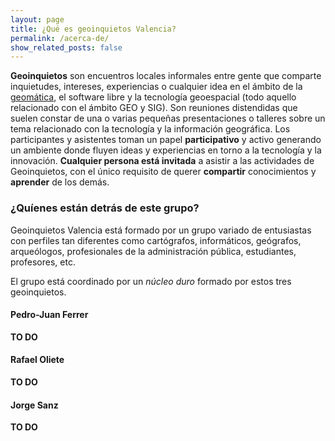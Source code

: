 ```yaml
---
layout: page
title: ¿Qué es geoinquietos Valencia?
permalink: /acerca-de/
show_related_posts: false
---
```


**Geoinquietos** son encuentros locales informales entre gente que comparte inquietudes, intereses, experiencias o cualquier idea en el ámbito de la [geomática](http://es.wikipedia.org/wiki/Geom%C3%A1tica), el software libre y la tecnología geoespacial (todo aquello relacionado con el ámbito GEO y SIG). Son reuniones distendidas que suelen constar de una o varias pequeñas presentaciones o talleres sobre un tema relacionado con la tecnología y la información geográfica. Los participantes y asistentes toman un papel **participativo** y activo generando un ambiente donde fluyen ideas y experiencias en torno a la tecnología y la innovación. **Cualquier persona está invitada** a asistir a las actividades de Geoinquietos, con el único requisito de querer **compartir** conocimientos y **aprender** de los demás.

### ¿Quíenes están detrás de este grupo?

Geoinquietos Valencia está formado por un grupo variado de entusiastas con perfiles tan diferentes como cartógrafos, informáticos, geógrafos, arqueólogos, profesionales de la administración pública, estudiantes, profesores, etc.

El grupo está coordinado por un *núcleo duro* formado por estos tres geoinquietos.

#### Pedro-Juan Ferrer
**TO DO**

#### Rafael Oliete
**TO DO**

#### Jorge Sanz
**TO DO**